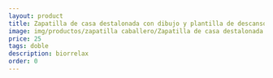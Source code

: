 ```yaml
---
layout: product
title: Zapatilla de casa destalonada con dibujo y plantilla de descanso
image: img/productos/zapatilla caballero/Zapatilla de casa destalonada con dibujo y plantilla de descanso=25=doble=biorrelax.webp
price: 25
tags: doble
description: biorrelax
order: 0
---
```

